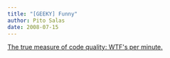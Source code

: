 ```yaml
---
title: "[GEEKY] Funny"
author: Pito Salas
date: 2008-07-15
---
```




[The true measure of code quality: WTF's per
minute.](<http://www.osnews.com/story/19266/WTFs_m>)


